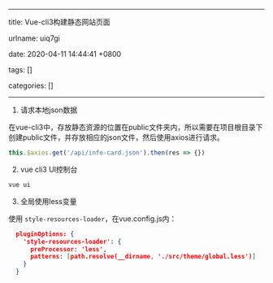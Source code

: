
---

title: Vue-cli3构建静态网站页面

urlname: uiq7gi

date: 2020-04-11 14:44:41 +0800

tags: []

categories: []

---
1. 请求本地json数据

在vue-cli3中，存放静态资源的位置在public文件夹内，所以需要在项目根目录下创建public文件，并存放相应的json文件，然后使用axios进行请求。
```javascript
this.$axios.get('/api/info-card.json').then(res => {})
```


2. vue cli3 UI控制台
```bash
vue ui
```


3. 全局使用less变量

使用 `style-resources-loader`，在vue.config.js内：
```json
  pluginOptions: {
    'style-resources-loader': {
      preProcessor: 'less',
      patterns: [path.resolve(__dirname, './src/theme/global.less')]
    }
  }
```

<br />


